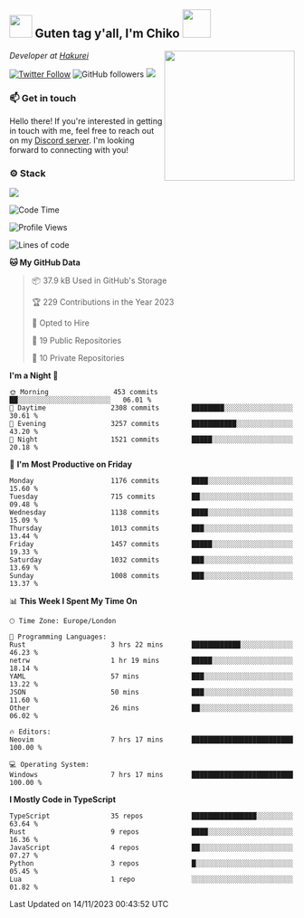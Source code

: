 <h2><img src="https://cdn.discordapp.com/emojis/1100181376730402906.gif?quality=lossless" width="40"> Guten tag y'all, I'm Chiko <img src="https://a.ppy.sh/15907233" width="50"></h2>
<a href="https://twitter.com/Zzul0714/status/1654451338179395585?s=20"><img align='right' src="https://cdn.discordapp.com/attachments/1109162815866023976/1109163700583153705/FvXKt8paEAAR6Ak1.png" width="230"></a>
<p><em>Developer at <a href="https://github.com/hakureiapp">Hakurei</a></em></p>

[![Twitter Follow](https://img.shields.io/twitter/follow/chikoxq?label=Follow)](https://twitter.com/intent/follow?screen_name=chikoxq)
![GitHub followers](https://img.shields.io/github/followers/chikof?label=Follow&style=social)
![](https://komarev.com/ghpvc/?username=chikof&color=blue)

### 📫 Get in touch
Hello there! If you're interested in getting in touch with me, feel free to reach out on my [Discord server](https://discord.gg/sejc7TnX6N). I'm looking forward to connecting with you!

### ⚙️ Stack
![](https://skillicons.dev/icons?i=git,kubernetes,docker,js,ts,cloudflare,css,deno,express,graphql,html,mongodb,nestjs,py,react,apollo,bash,java,lua,nextjs,netlify,nodejs,ps,powershell,rust,neovim,tauri,sentry,postgres,tailwind,prisma,actix)

<!--START_SECTION:waka-->
![Code Time](http://img.shields.io/badge/Code%20Time-1%2C542%20hrs%2055%20mins-blue)

![Profile Views](http://img.shields.io/badge/Profile%20Views-0-blue)

![Lines of code](https://img.shields.io/badge/From%20Hello%20World%20I%27ve%20Written-7.0%20million%20lines%20of%20code-blue)

**🐱 My GitHub Data** 

> 📦 37.9 kB Used in GitHub's Storage 
 > 
> 🏆 229 Contributions in the Year 2023
 > 
> 💼 Opted to Hire
 > 
> 📜 19 Public Repositories 
 > 
> 🔑 10 Private Repositories 
 > 
**I'm a Night 🦉** 

```text
🌞 Morning                453 commits         ██░░░░░░░░░░░░░░░░░░░░░░░   06.01 % 
🌆 Daytime                2308 commits        ████████░░░░░░░░░░░░░░░░░   30.61 % 
🌃 Evening                3257 commits        ███████████░░░░░░░░░░░░░░   43.20 % 
🌙 Night                  1521 commits        █████░░░░░░░░░░░░░░░░░░░░   20.18 % 
```
📅 **I'm Most Productive on Friday** 

```text
Monday                   1176 commits        ████░░░░░░░░░░░░░░░░░░░░░   15.60 % 
Tuesday                  715 commits         ██░░░░░░░░░░░░░░░░░░░░░░░   09.48 % 
Wednesday                1138 commits        ████░░░░░░░░░░░░░░░░░░░░░   15.09 % 
Thursday                 1013 commits        ███░░░░░░░░░░░░░░░░░░░░░░   13.44 % 
Friday                   1457 commits        █████░░░░░░░░░░░░░░░░░░░░   19.33 % 
Saturday                 1032 commits        ███░░░░░░░░░░░░░░░░░░░░░░   13.69 % 
Sunday                   1008 commits        ███░░░░░░░░░░░░░░░░░░░░░░   13.37 % 
```


📊 **This Week I Spent My Time On** 

```text
🕑︎ Time Zone: Europe/London

💬 Programming Languages: 
Rust                     3 hrs 22 mins       ████████████░░░░░░░░░░░░░   46.23 % 
netrw                    1 hr 19 mins        █████░░░░░░░░░░░░░░░░░░░░   18.14 % 
YAML                     57 mins             ███░░░░░░░░░░░░░░░░░░░░░░   13.22 % 
JSON                     50 mins             ███░░░░░░░░░░░░░░░░░░░░░░   11.60 % 
Other                    26 mins             ██░░░░░░░░░░░░░░░░░░░░░░░   06.02 % 

🔥 Editors: 
Neovim                   7 hrs 17 mins       █████████████████████████   100.00 % 

💻 Operating System: 
Windows                  7 hrs 17 mins       █████████████████████████   100.00 % 
```

**I Mostly Code in TypeScript** 

```text
TypeScript               35 repos            ████████████████░░░░░░░░░   63.64 % 
Rust                     9 repos             ████░░░░░░░░░░░░░░░░░░░░░   16.36 % 
JavaScript               4 repos             ██░░░░░░░░░░░░░░░░░░░░░░░   07.27 % 
Python                   3 repos             █░░░░░░░░░░░░░░░░░░░░░░░░   05.45 % 
Lua                      1 repo              ░░░░░░░░░░░░░░░░░░░░░░░░░   01.82 % 
```




 Last Updated on 14/11/2023 00:43:52 UTC
<!--END_SECTION:waka-->


<!--
<p align="center">
     <a href="https://discord.gg/HhybNhchcC"><img src="https://invidget.switchblade.xyz/sejc7TnX6N" align="center" ><a>
</p> 
-->
